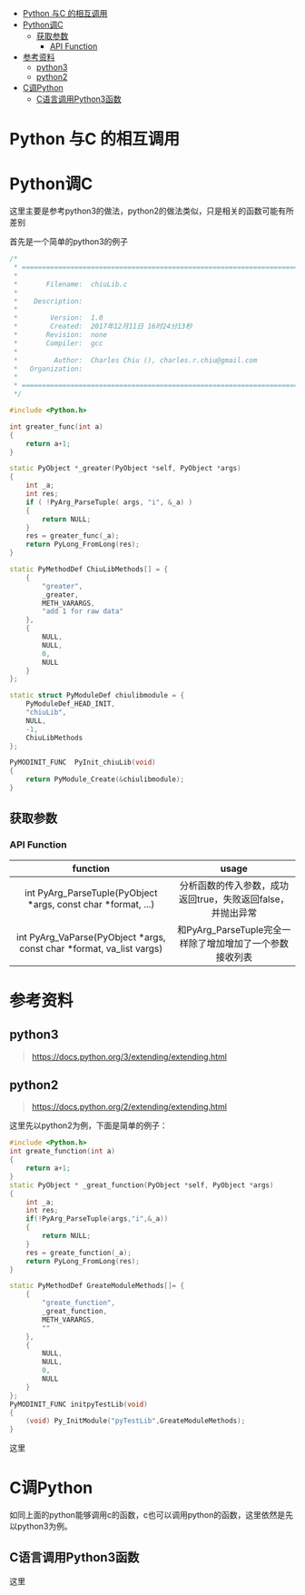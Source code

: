 <!-- TOC -->

- [Python 与C 的相互调用](#python-%E4%B8%8Ec-%E7%9A%84%E7%9B%B8%E4%BA%92%E8%B0%83%E7%94%A8)
- [Python调C](#python%E8%B0%83c)
    - [获取参数](#%E8%8E%B7%E5%8F%96%E5%8F%82%E6%95%B0)
        - [API Function](#api-function)
- [参考资料](#%E5%8F%82%E8%80%83%E8%B5%84%E6%96%99)
    - [python3](#python3)
    - [python2](#python2)
- [C调Python](#c%E8%B0%83python)
    - [C语言调用Python3函数](#c%E8%AF%AD%E8%A8%80%E8%B0%83%E7%94%A8python3%E5%87%BD%E6%95%B0)

<!-- /TOC -->
# Python 与C 的相互调用




# Python调C
这里主要是参考python3的做法，python2的做法类似，只是相关的函数可能有所差别

首先是一个简单的python3的例子
``` cpp
/*
 * =====================================================================================
 *
 *       Filename:  chiuLib.c
 *
 *    Description:  
 *
 *        Version:  1.0
 *        Created:  2017年12月11日 16时24分13秒
 *       Revision:  none
 *       Compiler:  gcc
 *
 *         Author:  Charles Chiu (), charles.r.chiu@gmail.com
 *   Organization:  
 *
 * =====================================================================================
 */

#include <Python.h>

int greater_func(int a)
{
    return a+1;
}

static PyObject *_greater(PyObject *self, PyObject *args)
{
    int _a;
    int res;
    if ( !PyArg_ParseTuple( args, "i", &_a) )
    {
        return NULL;
    }
    res = greater_func(_a);
    return PyLong_FromLong(res);
}

static PyMethodDef ChiuLibMethods[] = {
    {
        "greater",
        _greater,
        METH_VARARGS,
        "add 1 for raw data"
    },
    {
        NULL,
        NULL,
        0,
        NULL
    }
};

static struct PyModuleDef chiulibmodule = {
    PyModuleDef_HEAD_INIT,
    "chiuLib",
    NULL,
    -1,
    ChiuLibMethods
};

PyMODINIT_FUNC  PyInit_chiuLib(void)
{
    return PyModule_Create(&chiulibmodule);
}
```
## 获取参数
### API Function

function | usage
:---: | :---:
int PyArg_ParseTuple(PyObject *args, const char *format, ...)| 分析函数的传入参数，成功返回true，失败返回false，并抛出异常
int PyArg_VaParse(PyObject *args, const char *format, va_list vargs) | 和PyArg_ParseTuple完全一样除了增加增加了一个参数接收列表





# 参考资料
## python3
> https://docs.python.org/3/extending/extending.html   
>

## python2 
> https://docs.python.org/2/extending/extending.html  
> 
这里先以python2为例，下面是简单的例子：
``` cpp
#include <Python.h>
int greate_function(int a)
{
    return a+1;
}
static PyObject * _great_function(PyObject *self, PyObject *args)
{
    int _a;
    int res;
    if(!PyArg_ParseTuple(args,"i",&_a))
    {
        return NULL;
    }
    res = greate_function(_a);
    return PyLong_FromLong(res);
}

static PyMethodDef GreateModuleMethods[]= {
    {
        "greate_function",
        _great_function,
        METH_VARARGS,
        ""
    },
    {
        NULL,
        NULL,
        0,
        NULL
    }
};
PyMODINIT_FUNC initpyTestLib(void)
{
    (void) Py_InitModule("pyTestLib",GreateModuleMethods);
}
```
这里


# C调Python
如同上面的python能够调用c的函数，c也可以调用python的函数，这里依然是先以python3为例。

## C语言调用Python3函数

这里
